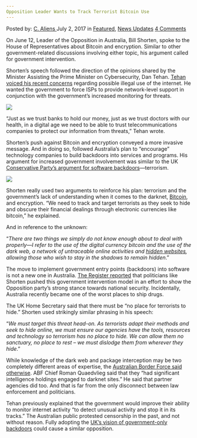```yaml
---
Opposition Leader Wants to Track Terrorist Bitcoin Use
---
```

<article class="post-listing post-21025 post type-post status-publish format-standard has-post-thumbnail hentry category-deepdot-news category-news-updates tag-bitcoin tag-leader tag-opposition tag-terrorist tag-track">
    <div class="post-inner">
        <span>Posted by: <a href="https://www.deepdotweb.com/author/caliens/" title="">C. Aliens </a></span>
    <span>July 2, 2017</span>
    <span>in <a href="https://www.deepdotweb.com/category/deepdot-news/" rel="category tag">Featured</a>, <a href="https://www.deepdotweb.com/category/news-updates/" rel="category tag">News Updates</a></span>
    <span><a href="https://www.deepdotweb.com/2017/07/02/opposition-leader-wants-track-terrorist-bitcoin-use/#comments">4 Comments</a></span>
    </p>
    <div class="clear"></div>
    <div class="entry">
    <p>On June 12, Leader of the Opposition in Australia, Bill Shorten, spoke to the House of Representatives about Bitcoin and encryption. Similar to other government-related discussions involving either topic, his argument called for government intervention.</p>
    <p>Shorten’s speech followed the direction of the opinions shared by the Minister Assisting the Prime Minister on Cybersecurity, Dan Tehan. <a href="https://www.deepdotweb.com/2017/05/15/australia-considers-forcing-isps-block-digital-threats/">Tehan voiced his recent concerns</a> regarding possible illegal use of the internet. He wanted the government to force ISPs to provide network-level support in conjunction with the government&#8217;s increased monitoring for threats.</p>
    <p><img class="wp-image-21029 aligncenter" src="https://www.deepdotweb.com/wp-content/uploads/2017/06/word-image-202.jpeg" /></p>
    <p>“Just as we trust banks to hold our money, just as we trust doctors with our health, in a digital age we need to be able to trust telecommunications companies to protect our information from threats,” Tehan wrote.</p>
    <p>Shorten’s push against Bitcoin and encryption conveyed a more invasive message. And in doing so, followed Australia&#8217;s plan to “encourage” technology companies to build backdoors into services and programs. His argument for increased government involvement was similar to the UK <a href="https://www.deepdotweb.com/2017/06/06/uk-conservatives-pledge-control-internet-new-regulations/">Conservative Party’s argument for software backdoors</a>—terrorism.</p>
    <p><img class="wp-image-21030 aligncenter" src="https://www.deepdotweb.com/wp-content/uploads/2017/06/word-image-203.jpeg" srcset="https://www.deepdotweb.com/wp-content/uploads/2017/06/word-image-203.jpeg 790w, https://www.deepdotweb.com/wp-content/uploads/2017/06/word-image-203-300x178.jpeg 300w" sizes="(max-width: 790px) 100vw, 790px" /></p>
    <p>Shorten really used two arguments to reinforce his plan: terrorism and the government&#8217;s lack of understanding when it comes to the darknet, <a href="https://www.deepdotweb.com/tag/bitcoin/">Bitcoin</a>, and encryption. “We need to track and target terrorists as they seek to hide and obscure their financial dealings through electronic currencies like bitcoin,” he explained.</p>
    <p>And in reference to the unknown:</p>
    <p>“<em>There are two things we simply do not know enough about to deal with properly—I refer to the use of the digital currency bitcoin and the use of the dark web, a network of untraceable online activities and </em><a href="https://www.deepdotweb.com/2013/10/28/updated-llist-of-hidden-marketplaces-tor-i2p/"><em>hidden websites</em></a><em>, allowing those who wish to stay in the shadows to remain hidden</em>.”</p>
    <p>The move to implement government entry points (backdoors) into software is not a new one in Australia. <a href="https://www.theregister.co.uk/2017/06/13/bill_shorten_bitcoin_crackdown_call/">The Register reported</a> that politicians like Shorten pushed this government intervention model in an effort to show the Opposition party’s strong stance towards national security. Incidentally, Australia recently became one of the worst places to ship drugs.</p>
    <p>The UK Home Secretary said that there must be “no place for terrorists to hide.” Shorten used strikingly similar phrasing in his speech:</p>
    <p>&#8220;<em>We must target this threat head-on. As terrorists adapt their methods and seek to hide online, we must ensure our agencies have the tools, resources and technology so terrorism has no place to hide. We can allow them no sanctuary, no place to rest &#8211; we must dislodge them from wherever they hide</em>.”</p>
    <p>While knowledge of the dark web and package interception may be two completely different areas of expertise, the <a href="https://www.deepdotweb.com/2017/04/27/australian-border-force-increase-darknet-presence/">Australian Border Force said otherwise</a>. ABF Chief Roman Quaedvlieg said that they “had significant intelligence holdings engaged to darknet sites.” He said that partner agencies did too. And that is far from the only disconnect between law enforcement and politicians.</p>
    <p>Tehan previously explained that the government would improve their ability to monitor internet activity &#8220;to detect unusual activity and stop it in its tracks.&#8221; The Australian public protested censorship in the past, and not without reason. Fully adopting the <a href="https://www.deepdotweb.com/2017/05/21/leaked-uk-privacy-law-requires-isp-spying-hacking/">UK’s vision of government-only backdoors</a> could cause a similar opposition.</p>
    </div>
    <span style="display:none"><a href="https://www.deepdotweb.com/tag/bitcoin/" rel="tag">bitcoin</a> <a href="https://www.deepdotweb.com/tag/leader/" rel="tag">leader</a> <a href="https://www.deepdotweb.com/tag/opposition/" rel="tag">opposition</a> <a href="https://www.deepdotweb.com/tag/terrorist/" rel="tag">terrorist</a> <a href="https://www.deepdotweb.com/tag/track/" rel="tag">track</a></span> <span style="display:none" class="updated">2017-07-02</span>
    <div style="display:none" class="vcard author" itemprop="author" itemscope itemtype="http://schema.org/Person"><strong class="fn" itemprop="name"><a href="https://www.deepdotweb.com/author/caliens/" title="Posts by C. Aliens" rel="author">C. Aliens</a></strong></div>
    </div>
</article>


